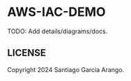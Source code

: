 # AWS-IAC-DEMO

TODO: Add details/diagrams/docs.

## LICENSE

Copyright 2024 Santiago Garcia Arango.
